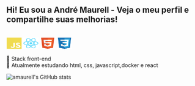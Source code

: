 ## Hi! Eu sou a André Maurell - Veja o meu perfil e compartilhe suas melhorias!

<div style="display: inline_block"><br>
  <img align="center" alt="Rafa-Js" height="30" width="40" src="https://raw.githubusercontent.com/devicons/devicon/master/icons/javascript/javascript-plain.svg">

  <img align="center" alt="Rafa-React" height="30" width="40" src="https://raw.githubusercontent.com/devicons/devicon/master/icons/react/react-original.svg">
  <img align="center" alt="Rafa-HTML" height="30" width="40" src="https://raw.githubusercontent.com/devicons/devicon/master/icons/html5/html5-original.svg">
  <img align="center" alt="Rafa-CSS" height="30" width="40" src="https://raw.githubusercontent.com/devicons/devicon/master/icons/css3/css3-original.svg">

</div>
<div>
  <br/>
  🔭 Stack front-end<br/>
  🌱 Atualmente estudando html, css, javascript,docker e react
  <br/>
</div>

![amaurell's GitHub stats](https://github-readme-stats.vercel.app/api?username=amaurell&show_icons=true&theme=dark)




<!--
**amaurell/amaurell** is a ✨ _special_ ✨ repository because its `README.md` (this file) appears on your GitHub profile.



Here are some ideas to get you started:

- 🔭 Stack front-end
- 🌱 Atualmente estudando html, css, javascript e react
- 👯 I’m looking to collaborate on ...
- 🤔 I’m looking for help with ...
- 💬 Ask me about ...
- 📫 How to reach me: ...
- 😄 Pronouns: ...
- ⚡ Fun fact: ...
-->
